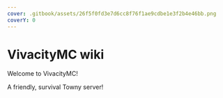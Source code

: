 ```yaml
---
cover: .gitbook/assets/26f5f0fd3e7d6cc8f76f1ae9cdbe1e3f2b4e46bb.png
coverY: 0
---
```


# VivacityMC wiki

Welcome to VivacityMC!

A friendly, survival Towny server!

